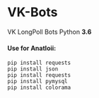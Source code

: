 # VK-Bots

VK LongPoll Bots Python **3.6**

#### Use for **Anatloii**: ####
```
pip install requests
pip install json
pip install requests
pip install pymysql
pip install colorama
```
